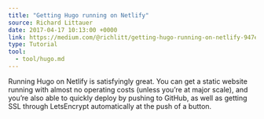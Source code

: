 ```yaml
---
title: "Getting Hugo running on Netlify"
source: Richard Littauer
date: 2017-04-17 10:13:00 +0000
link: https://medium.com/@richlitt/getting-hugo-running-on-netlify-947eb00a2cbd
type: Tutorial
tool:
  - tool/hugo.md
---
```

Running Hugo on Netlify is satisfyingly great. You can get a static website running with almost no operating costs (unless you’re at major scale), and you’re also able to quickly deploy by pushing to GitHub, as well as getting SSL through LetsEncrypt automatically at the push of a button.